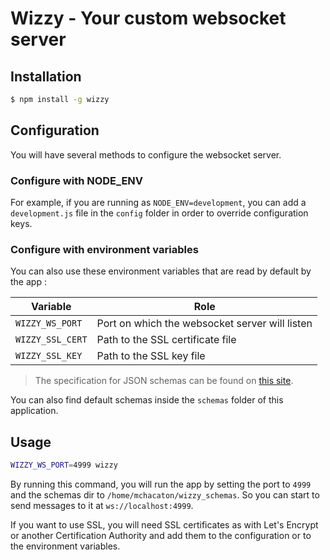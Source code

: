 # Wizzy - Your custom websocket server

## Installation

```bash
$ npm install -g wizzy
```

## Configuration

You will have several methods to configure the websocket server.

### Configure with NODE_ENV

For example, if you are running as `NODE_ENV=development`, you can add a `development.js` file in the `config` folder in order to override configuration keys.

### Configure with environment variables

You can also use these environment variables that are read by default by the app :

| Variable         | Role                                           |
| ---------------- | ---------------------------------------------- |
| `WIZZY_WS_PORT`  | Port on which the websocket server will listen |
| `WIZZY_SSL_CERT` | Path to the SSL certificate file               |
| `WIZZY_SSL_KEY`  | Path to the SSL key file                       |

> The specification for JSON schemas can be found on [this site](https://spacetelescope.github.io/understanding-json-schema/index.html).

You can also find default schemas inside the `schemas` folder of this application.

## Usage

```bash
WIZZY_WS_PORT=4999 wizzy
```

By running this command, you will run the app by setting the port to `4999` and the schemas dir to `/home/mchacaton/wizzy_schemas`. So you can start to send messages to it at `ws://localhost:4999`.

If you want to use SSL, you will need SSL certificates as with Let's Encrypt or another Certification Authority and add them to the configuration or to the environment variables.

